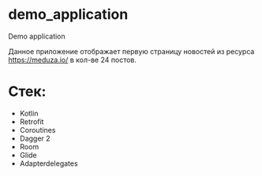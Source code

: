 # demo_application
Demo application

Данное приложение отображает первую страницу новостей из ресурса https://meduza.io/ в кол-ве 24 постов.

# Стек:
- Kotlin
- Retrofit
- Coroutines
- Dagger 2
- Room
- Glide
- Adapterdelegates 
